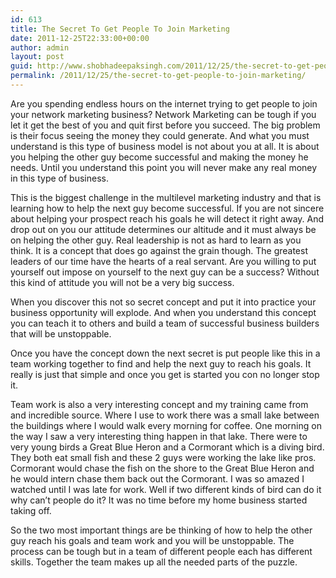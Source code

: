 ```yaml
---
id: 613
title: The Secret To Get People To Join Marketing
date: 2011-12-25T22:33:00+00:00
author: admin
layout: post
guid: http://www.shobhadeepaksingh.com/2011/12/25/the-secret-to-get-people-to-join-marketing/
permalink: /2011/12/25/the-secret-to-get-people-to-join-marketing/
---
```

Are you spending endless hours on the internet trying to get people to join your network marketing business? Network Marketing can be tough if you let it get the best of you and quit first before you succeed. The big problem is their focus seeing the money they could generate. And what you must understand is this type of business model is not about you at all. It is about you helping the other guy become successful and making the money he needs. Until you understand this point you will never make any real money in this type of business.

This is the biggest challenge in the multilevel marketing industry and that is learning how to help the next guy become successful. If you are not sincere about helping your prospect reach his goals he will detect it right away. And drop out on you our attitude determines our altitude and it must always be on helping the other guy. Real leadership is not as hard to learn as you think. It is a concept that does go against the grain though. The greatest leaders of our time have the hearts of a real servant. Are you willing to put yourself out impose on yourself to the next guy can be a success? Without this kind of attitude you will not be a very big success.

When you discover this not so secret concept and put it into practice your business opportunity will explode. And when you understand this concept you can teach it to others and build a team of successful business builders that will be unstoppable.

Once you have the concept down the next secret is put people like this in a team working together to find and help the next guy to reach his goals. It really is just that simple and once you get is started you con no longer stop it.

Team work is also a very interesting concept and my training came from and incredible source. Where I use to work there was a small lake between the buildings where I would walk every morning for coffee. One morning on the way I saw a very interesting thing happen in that lake. There were to very young birds a Great Blue Heron and a Cormorant which is a diving bird. They both eat small fish and these 2 guys were working the lake like pros. Cormorant would chase the fish on the shore to the Great Blue Heron and he would intern chase them back out the Cormorant. I was so amazed I watched until I was late for work. Well if two different kinds of bird can do it why can&#8217;t people do it? It was no time before my home business started taking off.

So the two most important things are be thinking of how to help the other guy reach his goals and team work and you will be unstoppable. The process can be tough but in a team of different people each has different skills. Together the team makes up all the needed parts of the puzzle.